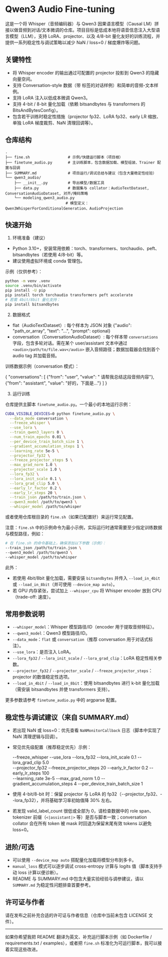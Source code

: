 # Qwen3 Audio Fine-tuning

这是一个将 Whisper（音频编码器）与 Qwen3 因果语言模型（Causal LM）拼接以做音频到对话/文本微调的仓库。项目目标是低成本地将语音信息注入大型语言模型（LLM），支持 LoRA、projector、以及 4/8-bit 量化友好的训练流程，并提供一系列稳定性与调试策略以减少 NaN / loss=0 / 梯度爆炸等问题。

## 关键特性
- 将 Whisper encoder 的输出通过可配置的 projector 投影到 Qwen3 的隐藏向量空间。
- 支持 Conversation-style 数据（带 <audio>... </audio> 标签的对话样例）和简单的音频-文本样例。
- 支持 LoRA 注入以低成本微调 Qwen3。
- 支持 4-bit / 8-bit 量化加载（依赖 bitsandbytes 与 transformers 的 BitsAndBytesConfig）。
- 包含若干训练时稳定性措施（projector fp32、LoRA fp32、early LR 缩放、单独 LoRA 梯度裁剪、NaN 清理回调等）。

## 仓库结构

```
.
├── fine.sh                 # 示例/快捷运行脚本（项目根）
├── finetune_audio.py       # 主训练脚本，包含数据加载、模型组装、Trainer 配置与回调
├── SUMMARY.md              # 项目运行/调试总结与建议（包含大量稳定性经验）
└── qwen3_audio/
    ├── __init__.py         # 导出模型/数据工具
    ├── data.py             # 数据集与 collator：AudioTextDataset, ConversationAudioDataset, 对齐/掩码策略
    └── modeling_qwen3_audio.py
                           # 模型定义：Qwen3WhisperForConditionalGeneration、AudioProjection
```

## 快速开始

1. 环境准备（建议）

- Python 3.10+，安装常用依赖：torch、transformers、torchaudio、peft、bitsandbytes（若使用 4/8-bit）等。
- 建议使用虚拟环境或 conda 管理包。

示例（仅供参考）：

```bash
python -m venv .venv
source .venv/bin/activate
pip install -U pip
pip install torch torchaudio transformers peft accelerate
# 若需 4bit/8bit 量化支持：
pip install bitsandbytes
```

2. 数据格式

- flat（AudioTextDataset）: 每个样本为 JSON 对象 {"audio": "path_or_array", "text": "...", "prompt": optional}
- conversation（ConversationAudioDataset）: 每个样本带 `conversations` 字段，包含多轮对话。需在某个 user/assistant 文本中通过 `<audio>/path/to/file.wav</audio>` 嵌入音频路径；数据加载器会找到首个 audio tag 并加载音频。

训练数据示例（conversation 模式）：

{
  "conversations": [
    {"from": "user", "value": "<audio>/data/samples/1.wav</audio> 请帮我总结这段音频内容"},
    {"from": "assistant", "value": "好的，下面是..."}
  ]
}

3. 运行训练

仓库提供主脚本 `finetune_audio.py`。一个最小的本地运行示例：

```bash
CUDA_VISIBLE_DEVICES=0 python finetune_audio.py \
  --data_mode conversation \
  --freeze_whisper \
  --use_lora \
  --train_qwen3_layers 0 \
  --num_train_epochs 0.01 \
  --per_device_train_batch_size 1 \
  --gradient_accumulation_steps 1 \
  --learning_rate 5e-5 \
  --projector_fp32 \
  --freeze_projector_steps 5 \
  --max_grad_norm 1.0 \
  --projector_scale 1.0 \
  --lora_fp32 \
  --lora_init_scale 0.1 \
  --lora_grad_clip 5.0 \
  --early_lr_factor 0.2 \
  --early_lr_steps 20 \
  --train_json /path/to/train.json \
  --qwen3_model /path/to/qwen3 \
  --whisper_model /path/to/whisper
```

或者使用仓库根目录的 `fine.sh`（如果已配置好）来运行常见配置。

注意：`fine.sh` 中的示例命令为最小示例，实际运行时通常需要至少指定训练数据与模型路径，例如：

```bash
# 在 fine.sh 的命令基础上，确保添加以下参数（示例）：
--train_json /path/to/train.json \
--qwen3_model /path/to/qwen3 \
--whisper_model /path/to/whisper
```

此外：
- 若使用 4bit/8bit 量化加载，需要安装 `bitsandbytes` 并传入 `--load_in_4bit` 或 `--load_in_8bit`（并可使用 `--device_map auto`）。
- 若 GPU 内存紧张，尝试加上 `--whisper_cpu` 将 Whisper encoder 放到 CPU（trade-off: 速度）。

## 常用参数说明

- `--whisper_model`：Whisper 模型路径/ID（encoder 用于提取音频特征）。
- `--qwen3_model`：Qwen3 模型路径/ID。
- `--data_mode`：`flat` 或 `conversation`（推荐 conversation 用于对话式标注）。
- `--use_lora`：是否注入 LoRA。
- `--lora_fp32` / `--lora_init_scale` / `--lora_grad_clip`：LoRA 稳定性相关参数。
- `--projector_fp32` / `--projector_scale` / `--freeze_projector_steps`：projector 的数值稳定性选项。
- `--load_in_4bit` / `--load_in_8bit`：使用 bitsandbytes 进行 k-bit 量化加载（需安装 bitsandbytes 并使 transformers 支持）。

更多参数请参考 `finetune_audio.py` 中的 argparse 配置。

## 稳定性与调试建议（来自 SUMMARY.md）

- 若出现 NaN 或 loss=0：优先查看 `NaNMonitorCallback` 日志（脚本中实现了 NaN 清理逻辑与回调）。
- 常见优先级配置（推荐稳定优先）示例：

  --freeze_whisper --use_lora --lora_fp32 --lora_init_scale 0.1 --lora_grad_clip 5.0 \
  --projector_fp32 --freeze_projector_steps 20 --early_lr_factor 0.2 --early_lr_steps 100 \
  --learning_rate 3e-5 --max_grad_norm 1.0 --gradient_accumulation_steps 4 --per_device_train_batch_size 1

- 使用 4-bit/8-bit 时：保留 projector 与 LoRA 的 fp32（--projector_fp32、--lora_fp32），并将基础学习率初始值降 30% 左右。
- 若发现 valid_label_count 很低或全部为 0，请检查数据中的 role span、tokenizer 前缀（`<|assistant|>` 等）是否与脚本一致；conversation collator 会在所有 token 被 mask 时回退为保留末尾有效 tokens 以避免 loss=0。

## 进阶/可选

- 可以使用 `--device_map auto` 搭配量化加载将模型分布到多卡。
- `manual_loss` 模式可以逐步调试 cross-entropy 计算与 logits 值（脚本支持手动 loss 计算以便诊断）。
- README 与 SUMMARY.md 中包含大量实验经验与调参建议，请以 `SUMMARY.md` 为稳定性问题排查首要参考。

## 许可证与作者

请在发布之前补充合适的许可证与作者信息（仓库中当前未包含 LICENSE 文件）。

----

如果你希望我把 README 翻译为英文、补充运行脚本示例（如 Dockerfile / requirements.txt / examples），或者把 `fine.sh` 标准化为可运行脚本，我可以接着实现这些改进。 
